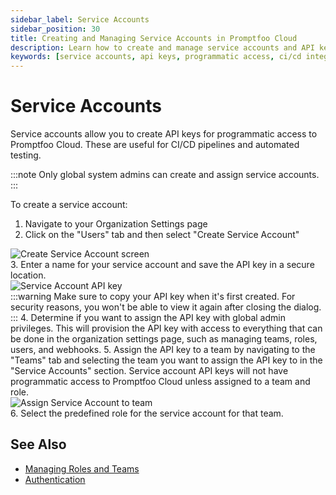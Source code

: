 ```yaml
---
sidebar_label: Service Accounts
sidebar_position: 30
title: Creating and Managing Service Accounts in Promptfoo Cloud
description: Learn how to create and manage service accounts and API keys for programmatic access to Promptfoo Cloud
keywords: [service accounts, api keys, programmatic access, ci/cd integration, automation]
---
```


# Service Accounts

Service accounts allow you to create API keys for programmatic access to Promptfoo Cloud. These are useful for CI/CD pipelines and automated testing.

:::note
Only global system admins can create and assign service accounts.
:::

To create a service account:

1. Navigate to your Organization Settings page
2. Click on the "Users" tab and then select "Create Service Account"
<div style={{ textAlign: 'center' }}>
    <img src="/img/enterprise-docs/create-service-account.png" alt="Create Service Account screen" style={{ width: '80%' }} />
</div>
3. Enter a name for your service account and save the API key in a secure location.
<div style={{ textAlign: 'center' }}>
    <img src="/img/enterprise-docs/service-account-api-key.png" alt="Service Account API key" style={{ width: '80%' }} />
</div>
:::warning
Make sure to copy your API key when it's first created. For security reasons, you won't be able to view it again after closing the dialog.
:::
4. Determine if you want to assign the API key with global admin privileges. This will provision the API key with access to everything that can be done in the organization settings page, such as managing teams, roles, users, and webhooks.
5. Assign the API key to a team by navigating to the "Teams" tab and selecting the team you want to assign the API key to in the "Service Accounts" section. Service account API keys will not have programmatic access to Promptfoo Cloud unless assigned to a team and role.
<div style={{ textAlign: 'center' }}>
    <img src="/img/enterprise-docs/assign-service-account.png" alt="Assign Service Account to team" style={{ width: '80%' }} />
</div>
6. Select the predefined role for the service account for that team.

## See Also

- [Managing Roles and Teams](./teams.md)
- [Authentication](./authentication.md)
